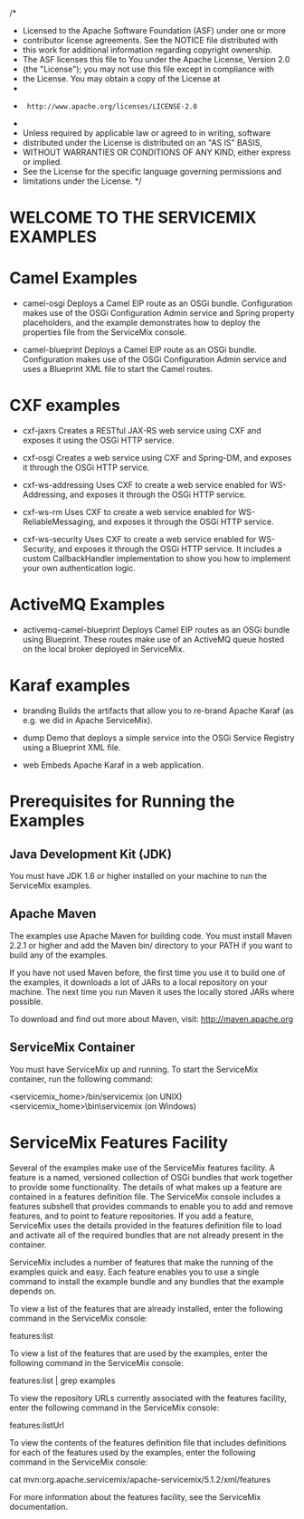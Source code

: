 /*
 * Licensed to the Apache Software Foundation (ASF) under one or more
 * contributor license agreements.  See the NOTICE file distributed with
 * this work for additional information regarding copyright ownership.
 * The ASF licenses this file to You under the Apache License, Version 2.0
 * (the "License"); you may not use this file except in compliance with
 * the License.  You may obtain a copy of the License at
 *
 *      http://www.apache.org/licenses/LICENSE-2.0
 *
 * Unless required by applicable law or agreed to in writing, software
 * distributed under the License is distributed on an "AS IS" BASIS,
 * WITHOUT WARRANTIES OR CONDITIONS OF ANY KIND, either express or implied.
 * See the License for the specific language governing permissions and
 * limitations under the License.
 */


WELCOME TO THE SERVICEMIX EXAMPLES
==================================

Camel Examples
==============

- camel-osgi
  Deploys a Camel EIP route as an OSGi bundle. Configuration makes use
  of the OSGi Configuration Admin service and Spring property placeholders,
  and the example demonstrates how to deploy the properties file from the
  ServiceMix console.

- camel-blueprint
  Deploys a Camel EIP route as an OSGi bundle. Configuration makes use
  of the OSGi Configuration Admin service and uses a Blueprint XML file to
  start the Camel routes.

CXF examples
============

- cxf-jaxrs
  Creates a RESTful JAX-RS web service using CXF and exposes it using
  the OSGi HTTP service.

- cxf-osgi
  Creates a web service using CXF and Spring-DM, and exposes it through
  the OSGi HTTP service.

- cxf-ws-addressing
  Uses CXF to create a web service enabled for WS-Addressing, and exposes
  it through the OSGi HTTP service.

- cxf-ws-rm
  Uses CXF to create a web service enabled for WS-ReliableMessaging, and exposes
  it through the OSGi HTTP service.

- cxf-ws-security
  Uses CXF to create a web service enabled for WS-Security, and exposes
  it through the OSGi HTTP service.  It includes a custom CallbackHandler implementation
  to show you how to implement your own authentication logic.

ActiveMQ Examples
=================

- activemq-camel-blueprint
  Deploys Camel EIP routes as an OSGi bundle using Blueprint. These routes
  make use of an ActiveMQ queue hosted on the local broker deployed in ServiceMix.

Karaf examples
==============

- branding
  Builds the artifacts that allow you to re-brand Apache Karaf
  (as e.g. we did in Apache ServiceMix).

- dump
  Demo that deploys a simple service into the OSGi Service Registry
  using a Blueprint XML file.

- web
  Embeds Apache Karaf in a web application.


Prerequisites for Running the Examples
=========================================

Java Development Kit (JDK)
--------------------------
You must have JDK 1.6 or higher installed on your machine to
run the ServiceMix examples.

Apache Maven
------------
The examples use Apache Maven for building code. You must install
Maven 2.2.1 or higher and add the Maven bin/ directory to your PATH
if you want to build any of the examples. 

If you have not used Maven before, the first time you use it to
build one of the examples, it downloads a lot of JARs to a local
repository on your machine. The next time you run Maven it uses the
locally stored JARs where possible.

To download and find out more about Maven, visit:
  http://maven.apache.org

ServiceMix Container
--------------------
You must have ServiceMix up and running. To start the ServiceMix
container, run the following command:

  <servicemix_home>/bin/servicemix          (on UNIX)
  <servicemix_home>\bin\servicemix          (on Windows)


ServiceMix Features Facility
============================
Several of the examples make use of the ServiceMix features facility.
A feature is a named, versioned collection of OSGi bundles that work
together to provide some functionality. The details of what makes up
a feature are contained in a features definition file. The ServiceMix
console includes a features subshell that provides commands to enable
you to add and remove features, and to point to feature repositories.
If you add a feature, ServiceMix uses the details provided in
the features definition file to load and activate all of the
required bundles that are not already present in the container.

ServiceMix includes a number of features that make the running of
the examples quick and easy. Each feature enables you to use a single
command to install the example bundle and any bundles that the example
depends on.

To view a list of the features that are already installed, enter
the following command in the ServiceMix console:

  features:list

To view a list of the features that are used by the examples, enter
the following command in the ServiceMix console:

  features:list | grep examples

To view the repository URLs currently associated with the features
facility, enter the following command in the ServiceMix console:

  features:listUrl

To view the contents of the features definition file that includes
definitions for each of the features used by the examples, enter the
following command in the ServiceMix console:

  cat mvn:org.apache.servicemix/apache-servicemix/5.1.2/xml/features

For more information about the features facility, see the ServiceMix
documentation.